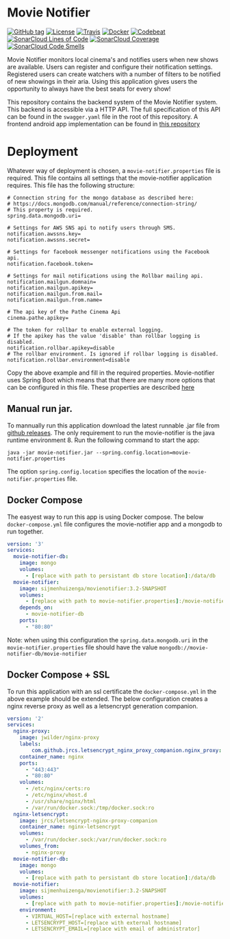 # Movie Notifier
[![GitHub tag](https://img.shields.io/github/release/sijmenhuizenga/Movie-Notifier.svg)](https://github.com/SijmenHuizenga/Movie-Notifier/releases)
[![License](https://img.shields.io/github/license/sijmenhuizenga/movie-notifier.svg)](https://github.com/SijmenHuizenga/Movie-Notifier/blob/develop/license.txt)
[![Travis](https://travis-ci.org/SijmenHuizenga/Movie-Notifier.svg?branch=develop)](https://travis-ci.org/SijmenHuizenga/Movie-Notifier)
[![Docker](https://img.shields.io/badge/docker%20image-available-brightgreen.svg)](https://hub.docker.com/r/sijmenhuizenga/movienotifier/)
[![Codebeat](https://codebeat.co/badges/02e75a98-a0e0-4afe-aada-30b8a28beb12)](https://codebeat.co/projects/github-com-sijmenhuizenga-movie-notifier-develop)
[![SonarCloud Lines of Code](https://sonarcloud.io/api/badges/measure?key=it.sijmen:movie-notifier:develop&metric=ncloc)](https://sonarcloud.io/dashboard?id=it.sijmen%3Amovie-notifier%3Adevelop)
[![SonarCloud Coverage](https://sonarcloud.io/api/badges/measure?key=it.sijmen:movie-notifier:develop&metric=coverage)](https://sonarcloud.io/dashboard?id=it.sijmen%3Amovie-notifier%3Adevelop)
[![SonarCloud Code Smells](https://sonarcloud.io/api/badges/measure?key=it.sijmen:movie-notifier:develop&metric=code_smells)](https://sonarcloud.io/dashboard?id=it.sijmen%3Amovie-notifier%3Adevelop)


Movie Notifier monitors local cinema's and notifies users when new shows are available. Users can register and configure their notification settings. Registered users can create watchers with a number of filters to be notified of new showings in their aria. Using this application gives users the opportunity to always have the best seats for every show!

This repository contains the backend system of the Movie Notifier system. This backend is accessible via a HTTP API. The full specification of this API can be found in the `swagger.yaml` file in the root of this repository.
A frontend android app implementation can be found in [this repository](https://github.com/jpelgrom/Movie-Notifier-Android)

# Deployment

Whatever way of deployment is chosen, a `movie-notifier.properties` file is required. This file contains all settings that the movie-notifier application requires. This file has the following structure:
```properties
# Connection string for the mongo database as described here:
# https://docs.mongodb.com/manual/reference/connection-string/
# This property is required.
spring.data.mongodb.uri=

# Settings for AWS SNS api to notify users through SMS.
notification.awssns.key=
notification.awssns.secret=

# Settings for facebook messenger notifications using the Facebook api.
notification.facebook.token=

# Settings for mail notifications using the Rollbar mailing api.
notification.mailgun.domnain=
notification.mailgun.apikey=
notification.mailgun.from.mail=
notification.mailgun.from.name=

# The api key of the Pathe Cinema Api
cinema.pathe.apikey=

# The token for rollbar to enable external logging.
# If the apikey has the value 'disable' than rollbar logging is disabled.
notification.rollbar.apikey=disable
# The rollbar environment. Is ignored if rollbar logging is disabled.
notification.rollbar.environment=disable
```
Copy the above example and fill in the required properties. Movie-notifier uses Spring Boot which means that that there are many more options that can be configured in this file. These properties are described [here](https://docs.spring.io/spring-boot/docs/current/reference/html/common-application-properties.html)

## Manual run jar. 
To mannually run this application download the latest runnable .jar file from [github releases](https://github.com/SijmenHuizenga/Movie-Notifier/releases). The only requirement to run the movie-notifier is the java runtime environment 8. Run the following command to start the app:

``java -jar movie-notifier.jar --spring.config.location=movie-notifier.properties``

The option `spring.config.location` specifies the location of the `movie-notifier.properties` file.


## Docker Compose
The easyest way to run this app is using Docker compose. The below `docker-compose.yml` file configures the movie-notifier app and a mongodb to run together. 

```yaml
version: '3'
services:
  movie-notifier-db:
    image: mongo
    volumes:
      - [replace with path to persistant db store location]:/data/db
  movie-notifier:
    image: sijmenhuizenga/movienotifier:3.2-SNAPSHOT
    volumes:
      - [replace with path to movie-notifier.properties]:/movie-notifier.properties
    depends_on:
      - movie-notifier-db
    ports:
      - "80:80"
```

Note: when using this configuration the `spring.data.mongodb.uri` in the `movie-notifier.properties` file should have the value `mongodb://movie-notifier-db/movie-notifier`

## Docker Compose + SSL
To run this application with an ssl certificate the `docker-compose.yml` in the above example should be extended. The below configuration creates a nginx reverse proxy as well as a letsencrypt generation companion. 
```yaml
version: '2'
services:
  nginx-proxy:
    image: jwilder/nginx-proxy
    labels:
        com.github.jrcs.letsencrypt_nginx_proxy_companion.nginx_proxy: "true"
    container_name: nginx
    ports:
      - "443:443"
      - "80:80"
    volumes:
      - /etc/nginx/certs:ro
      - /etc/nginx/vhost.d
      - /usr/share/nginx/html
      - /var/run/docker.sock:/tmp/docker.sock:ro
  nginx-letsencrypt:
    image: jrcs/letsencrypt-nginx-proxy-companion
    container_name: nginx-letsencrypt
    volumes:
      - /var/run/docker.sock:/var/run/docker.sock:ro
    volumes_from:
      - nginx-proxy
  movie-notifier-db:
    image: mongo
    volumes:
      - [replace with path to persistant db store location]:/data/db
  movie-notifier:
    image: sijmenhuizenga/movienotifier:3.2-SNAPSHOT
    volumes:
      - [replace with path to movie-notifier.properties]:/movie-notifier.properties
    environment:
      - VIRTUAL_HOST=[replace with external hostname]
      - LETSENCRYPT_HOST=[replace with external hostname]
      - LETSENCRYPT_EMAIL=[replace with email of administrator]
```